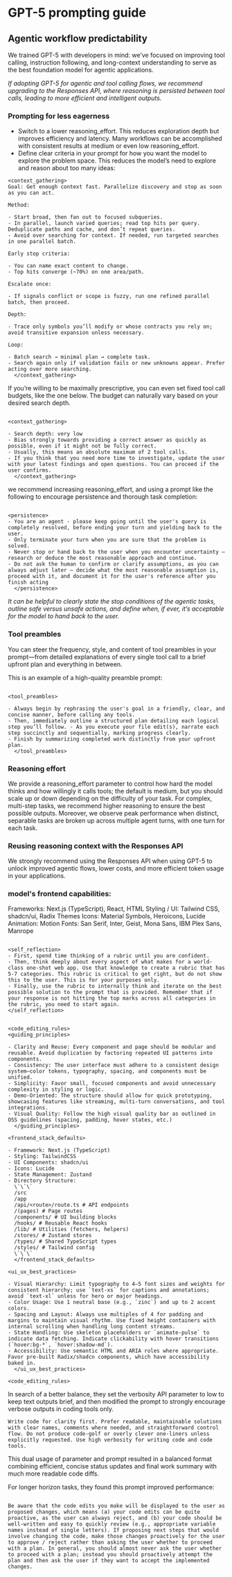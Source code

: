 # GPT-5 prompting guide

## Agentic workflow predictability

We trained GPT-5 with developers in mind: we’ve focused on improving tool calling, instruction following, and long-context understanding to serve as the best foundation model for agentic applications.

_If adopting GPT-5 for agentic and tool calling flows, we recommend upgrading to the Responses API, where reasoning is persisted between tool calls, leading to more efficient and intelligent outputs._

### Prompting for less eagerness

- Switch to a lower reasoning_effort. This reduces exploration depth but improves efficiency and latency. Many workflows can be accomplished with consistent results at medium or even low reasoning_effort.
- Define clear criteria in your prompt for how you want the model to explore the problem space. This reduces the model’s need to explore and reason about too many ideas:

```
<context_gathering>
Goal: Get enough context fast. Parallelize discovery and stop as soon as you can act.

Method:

- Start broad, then fan out to focused subqueries.
- In parallel, launch varied queries; read top hits per query. Deduplicate paths and cache, and don’t repeat queries.
- Avoid over searching for context. If needed, run targeted searches in one parallel batch.

Early stop criteria:

- You can name exact content to change.
- Top hits converge (~70%) on one area/path.

Escalate once:

- If signals conflict or scope is fuzzy, run one refined parallel batch, then proceed.

Depth:

- Trace only symbols you’ll modify or whose contracts you rely on; avoid transitive expansion unless necessary.

Loop:

- Batch search → minimal plan → complete task.
- Search again only if validation fails or new unknowns appear. Prefer acting over more searching.
  </context_gathering>

```

If you’re willing to be maximally prescriptive, you can even set fixed tool call budgets, like the one below. The budget can naturally vary based on your desired search depth.

```

<context_gathering>

- Search depth: very low
- Bias strongly towards providing a correct answer as quickly as possible, even if it might not be fully correct.
- Usually, this means an absolute maximum of 2 tool calls.
- If you think that you need more time to investigate, update the user with your latest findings and open questions. You can proceed if the user confirms.
  </context_gathering>

```

we recommend increasing reasoning_effort, and using a prompt like the following to encourage persistence and thorough task completion:

```

<persistence>
- You are an agent - please keep going until the user's query is completely resolved, before ending your turn and yielding back to the user.
- Only terminate your turn when you are sure that the problem is solved.
- Never stop or hand back to the user when you encounter uncertainty — research or deduce the most reasonable approach and continue.
- Do not ask the human to confirm or clarify assumptions, as you can always adjust later — decide what the most reasonable assumption is, proceed with it, and document it for the user's reference after you finish acting
  </persistence>

```

_It can be helpful to clearly state the stop conditions of the agentic tasks, outline safe versus unsafe actions, and define when, if ever, it’s acceptable for the model to hand back to the user._

### Tool preambles

You can steer the frequency, style, and content of tool preambles in your prompt—from detailed explanations of every single tool call to a brief upfront plan and everything in between.

This is an example of a high-quality preamble prompt:

```

<tool_preambles>

- Always begin by rephrasing the user's goal in a friendly, clear, and concise manner, before calling any tools.
- Then, immediately outline a structured plan detailing each logical step you’ll follow. - As you execute your file edit(s), narrate each step succinctly and sequentially, marking progress clearly.
- Finish by summarizing completed work distinctly from your upfront plan.
  </tool_preambles>

```

### Reasoning effort

We provide a reasoning_effort parameter to control how hard the model thinks and how willingly it calls tools; the default is medium, but you should scale up or down depending on the difficulty of your task. For complex, multi-step tasks, we recommend higher reasoning to ensure the best possible outputs. Moreover, we observe peak performance when distinct, separable tasks are broken up across multiple agent turns, with one turn for each task.

### Reusing reasoning context with the Responses API

We strongly recommend using the Responses API when using GPT-5 to unlock improved agentic flows, lower costs, and more efficient token usage in your applications.

### model's frontend capabilities:

Frameworks: Next.js (TypeScript), React, HTML
Styling / UI: Tailwind CSS, shadcn/ui, Radix Themes
Icons: Material Symbols, Heroicons, Lucide
Animation: Motion
Fonts: San Serif, Inter, Geist, Mona Sans, IBM Plex Sans, Manrope

```

<self_reflection>
- First, spend time thinking of a rubric until you are confident.
- Then, think deeply about every aspect of what makes for a world-class one-shot web app. Use that knowledge to create a rubric that has 5-7 categories. This rubric is critical to get right, but do not show this to the user. This is for your purposes only.
- Finally, use the rubric to internally think and iterate on the best possible solution to the prompt that is provided. Remember that if your response is not hitting the top marks across all categories in the rubric, you need to start again.
</self_reflection>

```

```

<code_editing_rules>
<guiding_principles>

- Clarity and Reuse: Every component and page should be modular and reusable. Avoid duplication by factoring repeated UI patterns into components.
- Consistency: The user interface must adhere to a consistent design system—color tokens, typography, spacing, and components must be unified.
- Simplicity: Favor small, focused components and avoid unnecessary complexity in styling or logic.
- Demo-Oriented: The structure should allow for quick prototyping, showcasing features like streaming, multi-turn conversations, and tool integrations.
- Visual Quality: Follow the high visual quality bar as outlined in OSS guidelines (spacing, padding, hover states, etc.)
  </guiding_principles>

<frontend_stack_defaults>

- Framework: Next.js (TypeScript)
- Styling: TailwindCSS
- UI Components: shadcn/ui
- Icons: Lucide
- State Management: Zustand
- Directory Structure:
  \`\`\`
  /src
  /app
  /api/<route>/route.ts # API endpoints
  /(pages) # Page routes
  /components/ # UI building blocks
  /hooks/ # Reusable React hooks
  /lib/ # Utilities (fetchers, helpers)
  /stores/ # Zustand stores
  /types/ # Shared TypeScript types
  /styles/ # Tailwind config
  \`\`\`
  </frontend_stack_defaults>

<ui_ux_best_practices>

- Visual Hierarchy: Limit typography to 4–5 font sizes and weights for consistent hierarchy; use `text-xs` for captions and annotations; avoid `text-xl` unless for hero or major headings.
- Color Usage: Use 1 neutral base (e.g., `zinc`) and up to 2 accent colors.
- Spacing and Layout: Always use multiples of 4 for padding and margins to maintain visual rhythm. Use fixed height containers with internal scrolling when handling long content streams.
- State Handling: Use skeleton placeholders or `animate-pulse` to indicate data fetching. Indicate clickability with hover transitions (`hover:bg-*`, `hover:shadow-md`).
- Accessibility: Use semantic HTML and ARIA roles where appropriate. Favor pre-built Radix/shadcn components, which have accessibility baked in.
  </ui_ux_best_practices>

<code_editing_rules>

```

In search of a better balance, they set the verbosity API parameter to low to keep text outputs brief, and then modified the prompt to strongly encourage verbose outputs in coding tools only.

```
Write code for clarity first. Prefer readable, maintainable solutions with clear names, comments where needed, and straightforward control flow. Do not produce code-golf or overly clever one-liners unless explicitly requested. Use high verbosity for writing code and code tools.

```

This dual usage of parameter and prompt resulted in a balanced format combining efficient, concise status updates and final work summary with much more readable code diffs.

For longer horizon tasks, they found this prompt improved performance:

```

Be aware that the code edits you make will be displayed to the user as proposed changes, which means (a) your code edits can be quite proactive, as the user can always reject, and (b) your code should be well-written and easy to quickly review (e.g., appropriate variable names instead of single letters). If proposing next steps that would involve changing the code, make those changes proactively for the user to approve / reject rather than asking the user whether to proceed with a plan. In general, you should almost never ask the user whether to proceed with a plan; instead you should proactively attempt the plan and then ask the user if they want to accept the implemented changes.

```
